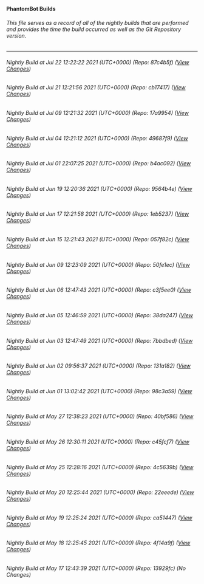 **PhantomBot Builds**

###### This file serves as a record of all of the nightly builds that are performed and provides the time the build occurred as well as the Git Repository version.
-------------------------------------------------------------------------------------------------------------
###### Nightly Build at Jul 22 12:22:22 2021 (UTC+0000) (Repo: 87c4b5f) ([View Changes](https://github.com/PhantomBot/PhantomBot/compare/cb17417...87c4b5f))
###### Nightly Build at Jul 21 12:21:56 2021 (UTC+0000) (Repo: cb17417) ([View Changes](https://github.com/PhantomBot/PhantomBot/compare/17a9954...cb17417))
###### Nightly Build at Jul 09 12:21:32 2021 (UTC+0000) (Repo: 17a9954) ([View Changes](https://github.com/PhantomBot/PhantomBot/compare/49687f9...17a9954))
###### Nightly Build at Jul 04 12:21:12 2021 (UTC+0000) (Repo: 49687f9) ([View Changes](https://github.com/PhantomBot/PhantomBot/compare/b4ac092...49687f9))
###### Nightly Build at Jul 01 22:07:25 2021 (UTC+0000) (Repo: b4ac092) ([View Changes](https://github.com/PhantomBot/PhantomBot/compare/9564b4e...b4ac092))
###### Nightly Build at Jun 19 12:20:36 2021 (UTC+0000) (Repo: 9564b4e) ([View Changes](https://github.com/PhantomBot/PhantomBot/compare/1eb5237...9564b4e))
###### Nightly Build at Jun 17 12:21:58 2021 (UTC+0000) (Repo: 1eb5237) ([View Changes](https://github.com/PhantomBot/PhantomBot/compare/057f82c...1eb5237))
###### Nightly Build at Jun 15 12:21:43 2021 (UTC+0000) (Repo: 057f82c) ([View Changes](https://github.com/PhantomBot/PhantomBot/compare/50fe1ec...057f82c))
###### Nightly Build at Jun 09 12:23:09 2021 (UTC+0000) (Repo: 50fe1ec) ([View Changes](https://github.com/PhantomBot/PhantomBot/compare/c3f5ee0...50fe1ec))
###### Nightly Build at Jun 06 12:47:43 2021 (UTC+0000) (Repo: c3f5ee0) ([View Changes](https://github.com/PhantomBot/PhantomBot/compare/38da247...c3f5ee0))
###### Nightly Build at Jun 05 12:46:59 2021 (UTC+0000) (Repo: 38da247) ([View Changes](https://github.com/PhantomBot/PhantomBot/compare/7bbdbed...38da247))
###### Nightly Build at Jun 03 12:47:49 2021 (UTC+0000) (Repo: 7bbdbed) ([View Changes](https://github.com/PhantomBot/PhantomBot/compare/131a182...7bbdbed))
###### Nightly Build at Jun 02 09:56:37 2021 (UTC+0000) (Repo: 131a182) ([View Changes](https://github.com/PhantomBot/PhantomBot/compare/98c3a59...131a182))
###### Nightly Build at Jun 01 13:02:42 2021 (UTC+0000) (Repo: 98c3a59) ([View Changes](https://github.com/PhantomBot/PhantomBot/compare/40bf586...98c3a59))
###### Nightly Build at May 27 12:38:23 2021 (UTC+0000) (Repo: 40bf586) ([View Changes](https://github.com/PhantomBot/PhantomBot/compare/c45fcf7...40bf586))
###### Nightly Build at May 26 12:30:11 2021 (UTC+0000) (Repo: c45fcf7) ([View Changes](https://github.com/PhantomBot/PhantomBot/compare/4c5639b...c45fcf7))
###### Nightly Build at May 25 12:28:16 2021 (UTC+0000) (Repo: 4c5639b) ([View Changes](https://github.com/PhantomBot/PhantomBot/compare/22eeede...4c5639b))
###### Nightly Build at May 20 12:25:44 2021 (UTC+0000) (Repo: 22eeede) ([View Changes](https://github.com/PhantomBot/PhantomBot/compare/ca51447...22eeede))
###### Nightly Build at May 19 12:25:24 2021 (UTC+0000) (Repo: ca51447) ([View Changes](https://github.com/PhantomBot/PhantomBot/compare/4f14a9f...ca51447))
###### Nightly Build at May 18 12:25:45 2021 (UTC+0000) (Repo: 4f14a9f) ([View Changes](https://github.com/PhantomBot/PhantomBot/compare/13929fc...4f14a9f))
###### Nightly Build at May 17 12:43:39 2021 (UTC+0000) (Repo: 13929fc) (No Changes)
